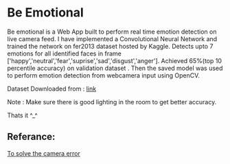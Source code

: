 # Be Emotional

Be emotional is a Web App built to perform real time emotion detection on live camera feed. I have implemented a Convolutional Neural Network and trained the network on fer2013 dataset hosted by Kaggle.
Detects upto 7 emotions for all identified faces in frame ['happy','neutral','fear','suprise','sad','disgust','anger'].
Achieved 65%(top 10 percentile accuracy) on validation dataset .
Then the saved model was used to perform emotion detection from webcamera input using OpenCV.

Dataset Downloaded from : [link](https://www.kaggle.com/deadskull7/fer2013)



Note : Make sure there is good lighting in the room to get better accuracy.

Thats it ^_^

## Referance:

[To solve the camera error](https://stackoverflow.com/questions/62929645/unable-to-open-camera-using-cv2-videocapture0-in-docker-ubuntu-host)



